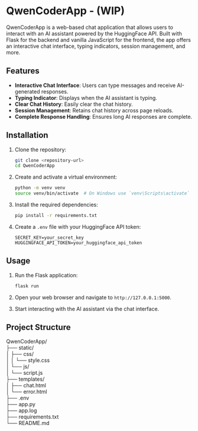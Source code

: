# QwenCoderApp - (WIP)

QwenCoderApp is a web-based chat application that allows users to interact with an AI assistant powered by the HuggingFace API. Built with Flask for the backend and vanilla JavaScript for the frontend, the app offers an interactive chat interface, typing indicators, session management, and more.

## Features

- **Interactive Chat Interface**: Users can type messages and receive AI-generated responses.
- **Typing Indicator**: Displays when the AI assistant is typing.
- **Clear Chat History**: Easily clear the chat history.
- **Session Management**: Retains chat history across page reloads.
- **Complete Response Handling**: Ensures long AI responses are complete.

## Installation

1. Clone the repository:
    ```sh
    git clone <repository-url>
    cd QwenCoderApp
    ```

2. Create and activate a virtual environment:
    ```sh
    python -m venv venv
    source venv/bin/activate  # On Windows use `venv\Scripts\activate`
    ```

3. Install the required dependencies:
    ```sh
    pip install -r requirements.txt
    ```

4. Create a `.env` file with your HuggingFace API token:
    ```properties
    SECRET_KEY=your_secret_key
    HUGGINGFACE_API_TOKEN=your_huggingface_api_token
    ```

## Usage

1. Run the Flask application:
    ```sh
    flask run
    ```

2. Open your web browser and navigate to `http://127.0.0.1:5000`.

3. Start interacting with the AI assistant via the chat interface.

## Project Structure

<p>QwenCoderApp/<br>├── static/<br>│   ├── css/<br>│   │   └── style.css<br>│   └── js/<br>│       └── script.js<br>├── templates/<br>│   ├── chat.html<br>│   └── error.html<br>├── .env<br>├── app.py<br>├── app.log<br>├── requirements.txt<br>└── README.md</p>


